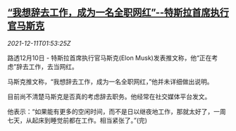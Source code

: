 <!--1639188063000-->
[“我想辞去工作，成为一名全职网红”--特斯拉首席执行官马斯克](https://cn.reuters.com/article/tesla-musk-twitter-resign-1211-idCNKBS2IQ01T)
------

<div><i>2021-12-11T01:53:25Z</i></div><p>路透12月10日 - 特斯拉首席执行官马斯克(Elon Musk)发表推文称，他“正在考虑”辞去工作，去当网红。</p><p>马斯克推文称，“我想辞去工作，成为一名全职网红，”他并未详细做出说明。</p><p>目前尚不清楚马斯克是否真的考虑辞去职务。他经常在社交媒体平台发文。</p><p>他表示：“如果能有更多的空闲时间，而不是日以继夜地工作，那就太好了，一周七天，从起床到睡觉前都在工作。相当紧张了。”(完)</p>
